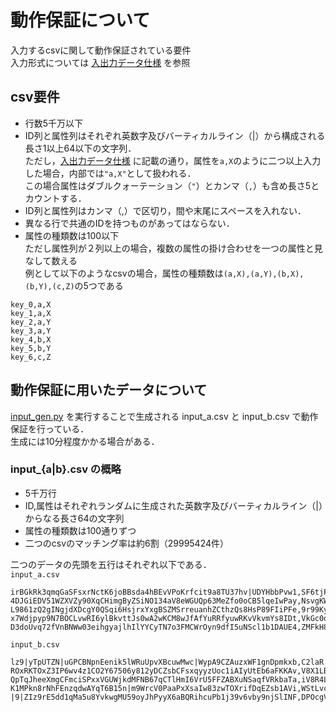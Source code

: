 # 動作保証について
入力するcsvに関して動作保証されている要件  
入力形式については [入出力データ仕様](../docs/data_in_out.md) を参照 
## csv要件
* 行数5千万以下
* ID列と属性列はそれぞれ英数字及びバーティカルライン（|）から構成される長さ1以上64以下の文字列．  
ただし，[入出力データ仕様](../docs/data_in_out.md) に記載の通り，属性を`a,X`のように二つ以上入力した場合，内部では`"a,X"`として扱われる．  
この場合属性はダブルクォーテーション（`"`）とカンマ（`,`）も含め長さ5とカウントする．
* ID列と属性列はカンマ（,）で区切り，間や末尾にスペースを入れない．  
* 異なる行で共通のIDを持つものがあってはならない．  
* 属性の種類数は100以下  
ただし属性列が２列以上の場合，複数の属性の掛け合わせを一つの属性と見なして数える  
例として以下のようなcsvの場合，属性の種類数は`(a,X),(a,Y),(b,X),(b,Y),(c,Z)`の5つである
```csv
key_0,a,X
key_1,a,X
key_2,a,Y
key_3,a,Y
key_4,b,X
key_5,b,Y
key_6,c,Z
```

## 動作保証に用いたデータについて
[input_gen.py](./input_gen.py) を実行することで生成される input_a.csv と input_b.csv で動作保証を行っている．  
生成には10分程度かかる場合がある．  
### input_{a|b}.csv の概略

* 5千万行
* ID,属性はそれぞれランダムに生成された英数字及びバーティカルライン（|）からなる長さ64の文字列
* 属性の種類数は100通りずつ
* 二つのcsvのマッチング率は約6割（29995424件）

二つのデータの先頭を五行はそれぞれ以下である．  
`input_a.csv`
```
irBGkRk3qmqGaSFsxrNctK6joBBsda4hBEvVPoKrfcit9a8TU37hv|UDYHbbPvw1,SF6tjPH8omU1Lvnkdj5LeWeZjcbMDTtRA3OxjreBnRk51kjSGcOkZUZ9DsfXvnDS
4DJGiEDV51WZXVZy90XqCHimgByZSiNO134aV8eWGUQp63MeZfo0oCB5lqeIwPay,NsvgKWUlvtsMKXG1rJpM9x5pV4klKLCtCExBCi2y7TFFWDAklOSli1PBwkH86CiK
L9861zQ2gINgjdXDcgY0QSqi6HsjrxYxgBSZMSrreuanhZCthzQs8HsP89FIiPFe,9r99KyI8soTPUUrDByxJSmOHM6ZjWzsa|DaRvAvjuiiVjMkxgGKUgYw3fNkvju8Q
x7Wdjpyp9N7BOCLvwRI6ylBkvttJs0wA2wKCM8wJfAfYuRRfyuwRKvVkvmYs8IDt,VkGc0oNRPSX9n0MAxRXnG6XZzUGz|9mxo2k1XKLS7vcPmj37qGafZ7T9SigcZy2b
D3doUvq72fVnBNWw03eihgyajlhIlYYCyTN7o3FMCWrOyn9dfI5uNScl1b1DAUE4,ZMFkH8ffEE0skh53Ij4B1H0wcwcuQdRsoYU26Jwq40CVAKnuYKyiedjfM9bW212m
```
`input_b.csv`
```
lz9|yTpUTZN|uGPCBNpnEenik5lWRuUpvXBcuwMwc|WypA9CZAuzxWF1gnDpmkxb,C2laR|y5I3FAIEgb9eM7HBAxDC2JII8dsJld6G5fty6labpva3IHLROuq1j6gE8U
ROxRKTOxZ3IP6wv4z1CO2Y67506y812yDCZsbCFsxqyyzUoc1iAIyUtEb6aFKKAv,V8X1LBnLTFMm7l6uNH|gKxLmM3D1TZuNdljsgW5zNWr2i40QJuJqbIQdx4u9wCeW
QpTqJheeXmgCFmciSPxxVGUWjkdMFNB67qCTlHmI6VrU5FFZABXuNSaqfVRkbaTa,iV8R4Lp7Gj4iLO5RL6JSYPvpjXjveqApWB6Lpnkp5dt5Wbuz2epctu0R|SKGwuqF
K1MPkn8rNhFEnzqdwAYqT6B15n|m9WrcV0PaaPxXsaIw83zwTOXrifDqEZsb1AVi,WStLvc0fs0Ahkek|HPdz|GRTKQzLhviGG7dt4kVhzL32NXXz6bKI8D0bRQL4FZCF
|9|ZIz9rE5dd1qMa5u8YvkwgMU59oyJhPyyX6aBQRihcuPb1j39v6vby9njSlINF,DPOcgV0KIpjyYyT0ajteVAd|IpqLwRoMQMvVfaj7aycxV9Eq5Qm97i5gC8LqDWgg
```

